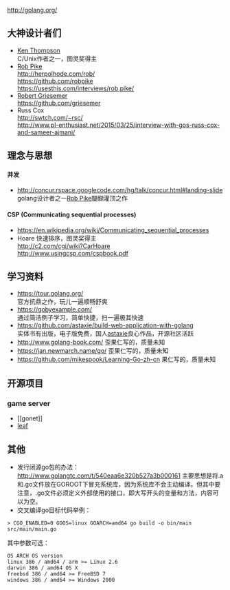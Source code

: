 http://golang.org/

## 大神设计者们
- [Ken Thompson](https://en.wikipedia.org/wiki/Ken_Thompson)  
  C/Unix作者之一，图灵奖得主
- [Rob Pike](https://en.wikipedia.org/wiki/Rob_Pike)  
  http://herpolhode.com/rob/  
  https://github.com/robpike  
  https://usesthis.com/interviews/rob.pike/   
- [Robert Griesemer](https://en.wikipedia.org/wiki/Robert_Griesemer)  
  https://github.com/griesemer  
- Russ Cox  
  http://swtch.com/~rsc/  
  http://www.pl-enthusiast.net/2015/03/25/interview-with-gos-russ-cox-and-sameer-ajmani/  


## 理念与思想
#### 并发 
- http://concur.rspace.googlecode.com/hg/talk/concur.html#landing-slide  
  golang设计者之一[Rob Pike](https://en.wikipedia.org/wiki/Rob_Pike)醍醐灌顶之作  

#### CSP (Communicating sequential processes)  
- https://en.wikipedia.org/wiki/Communicating_sequential_processes  
- Hoare 快速排序，图灵奖得主  
  http://c2.com/cgi/wiki?CarHoare  
  http://www.usingcsp.com/cspbook.pdf  

## 学习资料
- https://tour.golang.org/  
  官方抗鼎之作，玩儿一遍顺畅舒爽  
- https://gobyexample.com/    
  通过简洁例子学习，简单快捷，扫一遍极其快速  
- https://github.com/astaxie/build-web-application-with-golang  
  实体书有出版，电子版免费，国人[astaxie](https://github.com/astaxie)良心作品，开源社区活跃  
- http://www.golang-book.com/  歪果仁写的，质量未知  
- https://jan.newmarch.name/go/  歪果仁写的，质量未知  
- https://github.com/mikespook/Learning-Go-zh-cn 果仁写的，质量未知  


## 开源项目
### game server
- [[gonet]]
- [leaf](https://github.com/name5566/leaf)


## 其他
- 发行闭源go包的办法：http://www.golangtc.com/t/540eaa6e320b527a3b000161 主要思想是将.a和.go文件放在GOROOT下冒充系统库，因为系统库不会主动编译。但其中要注意，.go文件必须定义外部使用的接口，即大写开头的变量和方法，内容可以为空。
- 交叉编译go目标代码举例：
```
> CGO_ENABLED=0 GOOS=linux GOARCH=amd64 go build -o bin/main src/main/main.go
```
其中参数可选：
```
OS ARCH OS version
linux 386 / amd64 / arm >= Linux 2.6
darwin 386 / amd64 OS X
freebsd 386 / amd64 >= FreeBSD 7
windows 386 / amd64 >= Windows 2000
```